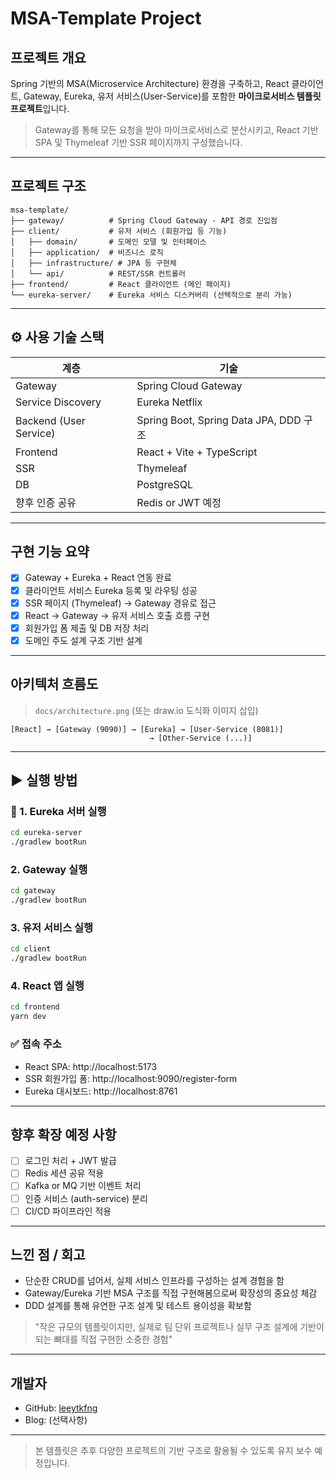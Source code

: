 #  MSA-Template Project

##  프로젝트 개요
Spring 기반의 MSA(Microservice Architecture) 환경을 구축하고,
React 클라이언트, Gateway, Eureka, 유저 서비스(User-Service)를 포함한
**마이크로서비스 템플릿 프로젝트**입니다.

> Gateway를 통해 모든 요청을 받아 마이크로서비스로 분산시키고,
> React 기반 SPA 및 Thymeleaf 기반 SSR 페이지까지 구성했습니다.

---

##  프로젝트 구조

```
msa-template/
├── gateway/          # Spring Cloud Gateway - API 경로 진입점
├── client/           # 유저 서비스 (회원가입 등 기능)
│   ├── domain/       # 도메인 모델 및 인터페이스
│   ├── application/  # 비즈니스 로직
│   ├── infrastructure/ # JPA 등 구현체
│   └── api/          # REST/SSR 컨트롤러
├── frontend/         # React 클라이언트 (메인 페이지)
└── eureka-server/    # Eureka 서비스 디스커버리 (선택적으로 분리 가능)
```

---

## ⚙ 사용 기술 스택

| 계층 | 기술 |
|------|------|
| Gateway | Spring Cloud Gateway |
| Service Discovery | Eureka Netflix |
| Backend (User Service) | Spring Boot, Spring Data JPA, DDD 구조 |
| Frontend | React + Vite + TypeScript |
| SSR | Thymeleaf |
| DB | PostgreSQL |
| 향후 인증 공유 | Redis or JWT 예정 |

---

##  구현 기능 요약

- [x] Gateway + Eureka + React 연동 완료
- [x] 클라이언트 서비스 Eureka 등록 및 라우팅 성공
- [x] SSR 페이지 (Thymeleaf) → Gateway 경유로 접근
- [x] React → Gateway → 유저 서비스 호출 흐름 구현
- [x] 회원가입 폼 제출 및 DB 저장 처리
- [x] 도메인 주도 설계 구조 기반 설계

---

##  아키텍처 흐름도

>  `docs/architecture.png` (또는 draw.io 도식화 이미지 삽입)

```text
[React] → [Gateway (9090)] → [Eureka] → [User-Service (8081)]
                               → [Other-Service (...)]
```

---

## ▶️ 실행 방법

### 📌 1. Eureka 서버 실행
```bash
cd eureka-server
./gradlew bootRun
```

###  2. Gateway 실행
```bash
cd gateway
./gradlew bootRun
```

###  3. 유저 서비스 실행
```bash
cd client
./gradlew bootRun
```

###  4. React 앱 실행
```bash
cd frontend
yarn dev
```

### ✅ 접속 주소
- React SPA: http://localhost:5173
- SSR 회원가입 폼: http://localhost:9090/register-form
- Eureka 대시보드: http://localhost:8761

---

##  향후 확장 예정 사항

- [ ] 로그인 처리 + JWT 발급
- [ ] Redis 세션 공유 적용
- [ ] Kafka or MQ 기반 이벤트 처리
- [ ] 인증 서비스 (auth-service) 분리
- [ ] CI/CD 파이프라인 적용

---

##  느낀 점 / 회고

- 단순한 CRUD를 넘어서, 실제 서비스 인프라를 구성하는 설계 경험을 함
- Gateway/Eureka 기반 MSA 구조를 직접 구현해봄으로써 확장성의 중요성 체감
- DDD 설계를 통해 유연한 구조 설계 및 테스트 용이성을 확보함

> "작은 규모의 템플릿이지만, 실제로 팀 단위 프로젝트나 실무 구조 설계에 기반이 되는 뼈대를 직접 구현한 소중한 경험"

---

##  개발자

- GitHub: [leeytkfng](https://github.com/leeytkfng)
- Blog: (선택사항)

---

>  본 템플릿은 추후 다양한 프로젝트의 기반 구조로 활용될 수 있도록 유지 보수 예정입니다.

